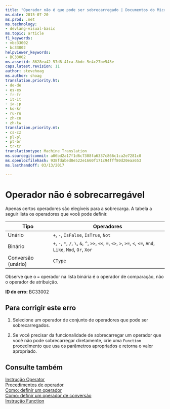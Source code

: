 ```yaml
---
title: "Operador não é que pode ser sobrecarregado | Documentos do Microsoft"
ms.date: 2015-07-20
ms.prod: .net
ms.technology:
- devlang-visual-basic
ms.topic: article
f1_keywords:
- vbc33002
- bc33002
helpviewer_keywords:
- BC33002
ms.assetid: 8628ea42-57d8-41ca-8bdc-5e4c27be543e
caps.latest.revision: 11
author: stevehoag
ms.author: shoag
translation.priority.ht:
- de-de
- es-es
- fr-fr
- it-it
- ja-jp
- ko-kr
- ru-ru
- zh-cn
- zh-tw
translation.priority.mt:
- cs-cz
- pl-pl
- pt-br
- tr-tr
translationtype: Machine Translation
ms.sourcegitcommit: a06bd2a17f1d6c7308fa6337c866c1ca2e7281c0
ms.openlocfilehash: 938fdabed0e522e1660f171c94fff80d20eaa653
ms.lasthandoff: 03/13/2017

---
```

# <a name="operator-is-not-overloadable"></a>Operador não é sobrecarregável
Apenas certos operadores são elegíveis para a sobrecarga. A tabela a seguir lista os operadores que você pode definir.  
  
|Tipo|Operadores|  
|----------|---------------|  
|Unário|`+`, `-`, `IsFalse`, `IsTrue`, `Not`|  
|Binário|`+`, `-`, `*`, `/`, `\`, `&`, `^`, `>>`, `<<`, `=`, `<>`, `>`, `>=`, `<`, `<=`, `And`, `Like`, `Mod`, `Or`, `Xor`|  
|Conversão (unário)|`CType`|  
  
 Observe que o `=` operador na lista binária é o operador de comparação, não o operador de atribuição.  
  
 **ID do erro:** BC33002  
  
## <a name="to-correct-this-error"></a>Para corrigir este erro  
  
1.  Selecione um operador de conjunto de operadores que pode ser sobrecarregados.  
  
2.  Se você precisar da funcionalidade de sobrecarregar um operador que você não pode sobrecarregar diretamente, crie uma `Function` procedimento que usa os parâmetros apropriados e retorna o valor apropriado.  
  
## <a name="see-also"></a>Consulte também  
 [Instrução Operator](../../visual-basic/language-reference/statements/operator-statement.md)   
 [Procedimentos de operador](../../visual-basic/programming-guide/language-features/procedures/operator-procedures.md)   
 [Como: definir um operador](../../visual-basic/programming-guide/language-features/procedures/how-to-define-an-operator.md)   
 [Como: definir um operador de conversão](../../visual-basic/programming-guide/language-features/procedures/how-to-define-a-conversion-operator.md)   
 [Instrução Function](../../visual-basic/language-reference/statements/function-statement.md)
